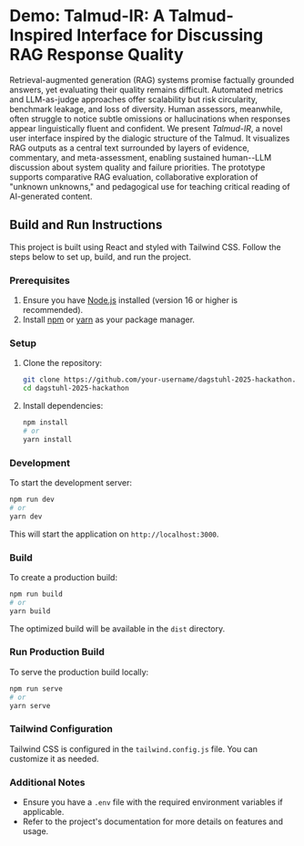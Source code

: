 # Demo:	Talmud-IR: A Talmud-Inspired Interface for Discussing RAG Response Quality

Retrieval-augmented generation (RAG) systems promise factually grounded answers, yet evaluating their quality remains difficult. Automated metrics and LLM-as-judge approaches offer scalability but risk circularity, benchmark leakage, and loss of diversity. Human assessors, meanwhile, often struggle to notice subtle omissions or hallucinations when responses appear linguistically fluent and confident. 
We present *Talmud-IR*, a novel user interface inspired by the dialogic structure of the Talmud. It visualizes RAG outputs as a central text surrounded by layers of evidence, commentary, and meta-assessment, enabling sustained human--LLM discussion about system quality and failure priorities. The prototype supports comparative RAG evaluation, collaborative exploration of "unknown unknowns," and pedagogical use for teaching critical reading of AI-generated content.




## Build and Run Instructions

This project is built using React and styled with Tailwind CSS. Follow the steps below to set up, build, and run the project.

### Prerequisites
1. Ensure you have [Node.js](https://nodejs.org/) installed (version 16 or higher is recommended).
2. Install [npm](https://www.npmjs.com/) or [yarn](https://yarnpkg.com/) as your package manager.

### Setup
1. Clone the repository:
    ```bash
    git clone https://github.com/your-username/dagstuhl-2025-hackathon.git
    cd dagstuhl-2025-hackathon
    ```

2. Install dependencies:
    ```bash
    npm install
    # or
    yarn install
    ```

### Development
To start the development server:
```bash
npm run dev
# or
yarn dev
```
This will start the application on `http://localhost:3000`.

### Build
To create a production build:
```bash
npm run build
# or
yarn build
```
The optimized build will be available in the `dist` directory.

### Run Production Build
To serve the production build locally:
```bash
npm run serve
# or
yarn serve
```

### Tailwind Configuration
Tailwind CSS is configured in the `tailwind.config.js` file. You can customize it as needed.

### Additional Notes
- Ensure you have a `.env` file with the required environment variables if applicable.
- Refer to the project's documentation for more details on features and usage.
